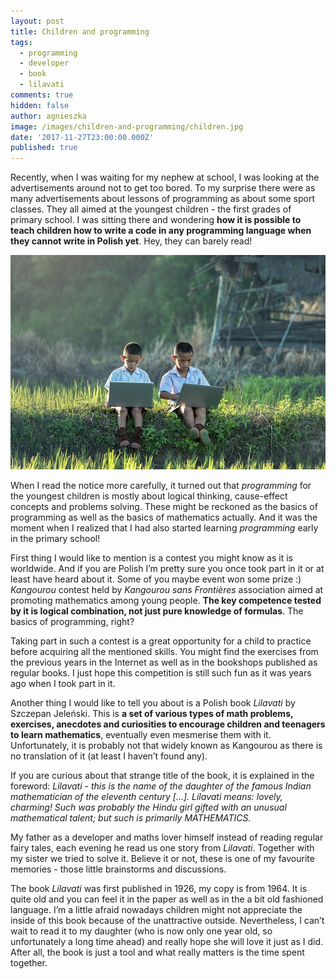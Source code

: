 ```yaml
---
layout: post
title: Children and programming
tags:
  - programming
  - developer
  - book
  - lilavati
comments: true
hidden: false
author: agnieszka
image: /images/children-and-programming/children.jpg
date: '2017-11-27T23:00:00.000Z'
published: true
---
```


Recently, when I was waiting for my nephew at school, I was looking at the advertisements around not to get too bored. To my surprise there were as many advertisements about lessons of programming as about some sport classes. They all aimed at the youngest children - the first grades of primary school. I was sitting there and wondering **how it is possible to teach children how to write a code in any programming language when they cannot write in Polish yet**. Hey, they can barely read! 

![Image](/images/children-and-programming/children.jpg)

When I read the notice more carefully, it turned out that <cite>programming</cite> for the youngest children is mostly about logical thinking, cause-effect concepts and problems solving. These might be reckoned as the basics of programming as well as the basics of mathematics actually. And it was the moment when I realized that I had also started learning <cite>programming</cite> early in the primary school!

First thing I would like to mention is a contest you might know as it is worldwide. And if you are Polish I’m pretty sure you once took part in it or at least have heard about it. Some of you maybe event won some prize :) <cite>Kangourou</cite> contest held by <cite>Kangourou sans Frontières</cite> association aimed at promoting mathematics among young people. **The key competence tested by it is logical combination, not just pure knowledge of formulas**. The basics of programming, right?

Taking part in such a contest is a great opportunity for a child to practice before acquiring all the mentioned skills. You might find the exercises from the previous years in the Internet as well as in the bookshops published as regular books. I just hope this competition is still such  fun as it was years ago when I took part in it.

Another thing I would like to tell you about is a Polish book <cite>Lilavati</cite> by Szczepan Jeleński. This is **a set of various types of math problems, exercises, anecdotes and curiosities to encourage children and teenagers to learn mathematics**, eventually even mesmerise them with it. Unfortunately, it is probably not that widely known as Kangourou as there is no translation of it (at least I haven’t found any).

If you are curious about that strange title of the book, it is explained in the foreword:
<cite>Lilavati - this is the name of the daughter of the famous Indian mathematician of the eleventh century [...].
Lilavati means: lovely, charming! Such was probably the Hindu girl gifted with an unusual mathematical talent; but such is primarily MATHEMATICS.</cite>

My father as a developer and maths lover himself instead of reading regular fairy tales, each evening he read us one story from <cite>Lilavati</cite>. Together with my sister we tried to solve it. Believe it or not, these is one of my favourite memories - those little brainstorms and discussions.

The book <cite>Lilavati</cite> was first published in 1926, my copy is from 1964. It is quite old and you can feel it in the paper as well as in the a bit old fashioned language. I’m a little afraid nowadays children might not appreciate the inside of this book because of the unattractive outside. Nevertheless, I can’t wait to read it to my daughter (who is now only one year old, so unfortunately a long time ahead) and really hope she will love it just as I did. After all, the book is just a tool and what really matters is the time spent together.

